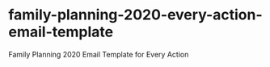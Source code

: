 # family-planning-2020-every-action-email-template
Family Planning 2020 Email Template for Every Action

